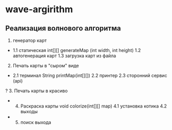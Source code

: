 # wave-argirithm

## Реализация волнового алгоритма

1. генератор карт
  + 1.1 статическая
  int[][] generateMap (int width, int height)
  1.2 автогенерация карт
  1.3 загрузка карт из файла

2. Печать карты в "сыром" виде
  + 2.1 терминал
  String printMap(int[][])
  2.2 принтер
  2.3 сторонний сервис (api)

? 3. Печать карты в красиво

+ 4. Раскраска карты
  void colorize(int[][] map)
  4.1 установка котика
  4.2 выходы

+ 5. поиск выхода
